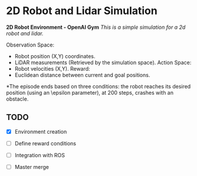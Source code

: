 # 2D Robot and Lidar Simulation

**2D Robot Environment - OpenAI Gym**
*This is a simple simulation for a 2d robot and lidar.*

Observation Space: 
- Robot position (X,Y) coordinates.
- LiDAR measurements (Retrieved by the simulation space).
Action Space: 
- Robot velocities (X,Y).
Reward: 
- Euclidean distance between current and goal positions.

*The episode ends based on three conditions: the robot reaches its desired position (using an \epsilon parameter), at 200 steps, crashes with an obstacle.

## TODO
- [X] Environment creation
- [ ] Define reward conditions
- [ ] Integration with ROS
- [ ] Master merge

